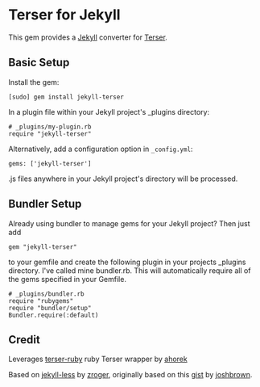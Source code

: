 Terser for Jekyll
===============

This gem provides a [Jekyll](http://github.com/mojombo/jekyll) converter for [Terser](https://github.com/terser/terser).

Basic Setup
-----------
Install the gem:

    [sudo] gem install jekyll-terser

In a plugin file within your Jekyll project's _plugins directory:

    # _plugins/my-plugin.rb
    require "jekyll-terser"

Alternatively, add a configuration option in `_config.yml`:

    gems: ['jekyll-terser']

.js files anywhere in your Jekyll project's directory will be processed.

Bundler Setup
-------------
Already using bundler to manage gems for your Jekyll project?  Then just add

    gem "jekyll-terser"

to your gemfile and create the following plugin in your projects _plugins
directory.  I've called mine bundler.rb.  This will automatically require all
of the gems specified in your Gemfile.

    # _plugins/bundler.rb
    require "rubygems"
    require "bundler/setup"
    Bundler.require(:default)

Credit
------

Leverages [terser-ruby](https://github.com/ahorek/terser-ruby) ruby Terser wrapper by [ahorek](https://github.com/ahorek)

Based on [jekyll-less](https://github.com/zroger/jekyll-less) by [zroger](https://github.com/zroger), originally based on this [gist](https://gist.github.com/760265) by
[joshbrown](https://github.com/joshbrown).
